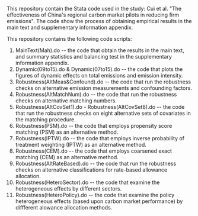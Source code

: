 This repository contain the Stata code used in the study: Cui et al. "The effectiveness of China's regional carbon market pilots in reducing firm emissions". The code show the process of obtaining empirical results in the main text and supplementary information appendix.

This repository contains the following code scripts:

1. MainText(Mah).do -- the code that obtain the results in the main text, and summary statistics and balancing test in the supplementary information appendix.
2. Dynamic(09to15).do & Dynamic(07to15).do -- the code that plots the figures of dynamic effects on total emissions and emission intensity.
3. Robustness(AltMeas&Confound).do -- the code that run the robustness checks on alternative emission measurements and confounding factors.
4. Robustness(AltMatchNum).do -- the code that run the robustness checks on alternative matching numbers.
5. Robustness(AltCovSet1).do - Robustness(AltCovSet8).do -- the code that run the robustness checks on eight alternative sets of covariates in the matching procedure.
6. Robustness(PSM).do -- the code that employs propensity score matching (PSM) as an alternative method.
7. Robustness(IPTW).do -- the code that employs inverse probability of treatment weighting (IPTW) as an alternative method.
8. Robustness(CEM).do --  the code that employs coarsened exact matching (CEM) as an alternative method.
9. Robustness(AltRateBased).do -- the code that run the robustness checks on alternative classifications for rate-based allowance allocation.
10. Robustness(HeteroSector).do -- the code that examine the heterogeneous effects by different sectors.
11. Robustness(HeteroPolicy).do -- the code that examine the policy heterogeneous effects (based upon carbon market performance) by diffferent alowance allocation methods.

